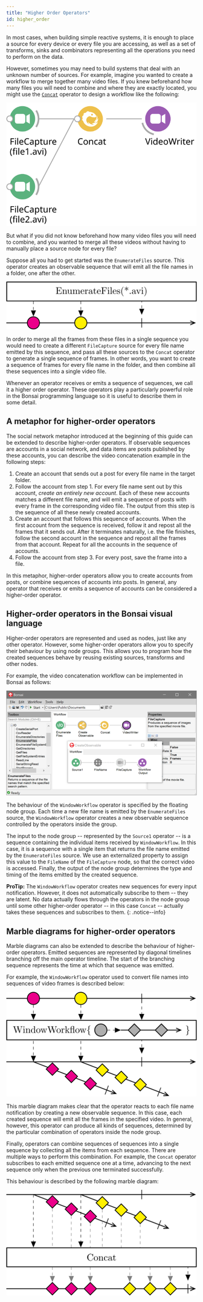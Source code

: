 ```yaml
---
title: "Higher Order Operators"
id: higher_order
---
```


In most cases, when building simple reactive systems, it is enough to place a source for every device or every file you are accessing, as well as a set of transforms, sinks and combinators representing all the operations you need to perform on the data.

However, sometimes you may need to build systems that deal with an unknown number of sources. For example, imagine you wanted to create a workflow to merge together many video files. If you knew beforehand how many files you will need to combine and where they are exactly located, you might use the [`Concat`](/docs/operators/concat) operator to design a workflow like the following:

![Concatenate video files using first order operators](../images/concatfile-firstorder.svg)

But what if you did not know beforehand how many video files you will need to combine, and you wanted to merge all these videos without having to manually place a source node for every file?

Suppose all you had to get started was the `EnumerateFiles` source. This operator creates an observable sequence that will emit all the file names in a folder, one after the other.

![Enumerate all file names in a folder](../images/concatfile-enumeratefiles.svg)

In order to merge all the frames from these files in a single sequence you would need to create a different `FileCapture` source for every file name emitted by this sequence, and pass all these sources to the `Concat` operator to generate a single sequence of frames. In other words, you want to create a sequence of frames for every file name in the folder, and then combine all these sequences into a single video file.

Whenever an operator receives or emits a sequence of sequences, we call it a higher order operator. These operators play a particularly powerful role in the Bonsai programming language so it is useful to describe them in some detail.

## A metaphor for higher-order operators

The social network metaphor introduced at the beginning of this guide can be extended to describe higher-order operators. If observable sequences are accounts in a social network, and data items are posts published by these accounts, you can describe the video concatenation example in the following steps:

1. Create an account that sends out a post for every file name in the target folder.
2. Follow the account from step 1. For every file name sent out by this account, *create an entirely new account*. Each of these new accounts matches a different file name, and will emit a sequence of posts with every frame in the corresponding video file. The output from this step is the sequence of all these newly created accounts.
3. Create an account that follows this sequence of accounts. When the first account from the sequence is received, follow it and repost all the frames that it sends out. After it terminates naturally, i.e. the file finishes, follow the second account in the sequence and repost all the frames from that account. Repeat for all the accounts in the sequence of accounts.
4. Follow the account from step 3. For every post, save the frame into a file.

In this metaphor, higher-order operators allow you to create accounts from posts, or combine sequences of accounts into posts. In general, any operator that receives or emits a sequence of accounts can be considered a higher-order operator.

## Higher-order operators in the Bonsai visual language

Higher-order operators are represented and used as nodes, just like any other operator. However, some higher-order operators allow you to specify their behaviour by using node groups. This allows you to program how the created sequences behave by reusing existing sources, transforms and other nodes.

For example, the video concatenation workflow can be implemented in Bonsai as follows:

![Concatenate video files using higher order operators](../images/concatfile-higherorder.png)

The behaviour of the `WindowWorkflow` operator is specified by the floating node group. Each time a new file name is emitted by the `EnumerateFiles` source, the `WindowWorkflow` operator creates a new observable sequence controlled by the operators inside the group.

The input to the node group -- represented by the `Source1` operator -- is a sequence containing the individual items received by `WindowWorkflow`. In this case, it is a sequence with a single item that returns the file name emitted by the `EnumerateFiles` source. We use an externalized property to assign this value to the `FileName` of the `FileCapture` node, so that the correct video is accessed. Finally, the output of the node group determines the type and timing of the items emitted by the created sequence.

**ProTip:** The `WindowWorkflow` operator creates new sequences for every input notification. However, it does not automatically subscribe to them -- they are latent. No data actually flows through the operators in the node group until some other higher-order operator -- in this case `Concat` -- actually takes these sequences and subscribes to them.
{: .notice--info}

## Marble diagrams for higher-order operators

Marble diagrams can also be extended to describe the behaviour of higher-order operators. Emitted sequences are represented by diagonal timelines branching off the main operator timeline. The start of the branching sequence represents the time at which that sequence was emitted.

For example, the `WindowWorkflow` operator used to convert file names into sequences of video frames is described below:

![Create sequences of frames from file names](../images/concatfile-window.svg)

This marble diagram makes clear that the operator reacts to each file name notification by creating a new observable sequence. In this case, each created sequence will emit all the frames in the specified video. In general, however, this operator can produce all kinds of sequences, determined by the particular combination of operators inside the node group.

Finally, operators can combine sequences of sequences into a single sequence by collecting all the items from each sequence. There are multiple ways to perform this combination. For example, the `Concat` operator subscribes to each emitted sequence one at a time, advancing to the next sequence only when the previous one terminated successfully.

This behaviour is described by the following marble diagram:

![Combine all sequences of frames into a single sequence](../images/concatfile-combine.svg)